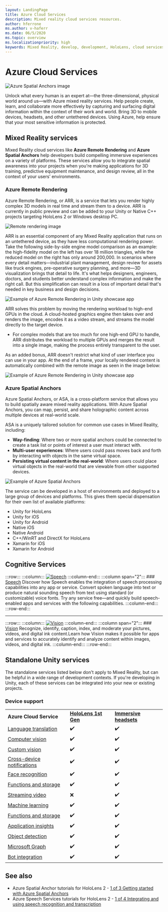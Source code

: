 ```yaml
---
layout: LandingPage
title: Azure Cloud Services
description: Mixed reality cloud services resources.
author: hferrone
ms.author: v-haferr
ms.date: 06/5/2020
ms.topic: overview
ms.localizationpriority: high
keywords: Mixed Reality, develop, development, HoloLens, cloud services, Azure, remote rendering, spatial anchors, cognitive services, cognition, unity, machine learning, speech translation, computer vision, Microsoft Graph
---
```


# Azure Cloud Services

![ Azure Spatial Anchors image](../design/images/AzureSpatialAnchors.jpg)

Unlock what every human is an expert at—the three-dimensional, physical world around us—with Azure mixed reality services. Help people create, learn, and collaborate more effectively by capturing and surfacing digital information within the context of their work and world. Bring 3D to mobile devices, headsets, and other untethered devices. Using Azure, help ensure that your most sensitive information is protected.

## Mixed Reality services

Mixed Reality cloud services like **Azure Remote Rendering** and **Azure Spatial Anchors** help developers build compelling immersive experiences on a variety of platforms. These services allow you to integrate spatial awareness into your projects when you're making applications for 3D training, predictive equipment maintenance, and design review, all in the context of your users’ environments.

### Azure Remote Rendering
Azure Remote Rendering, or ARR, is a service that lets you render highly complex 3D models in real time and stream them to a device. ARR is currently in public preview and can be added to your Unity or Native C++ projects targeting HoloLens 2 or Windows desktop PC.

![ Remote rendering image](../design/images/RemoteRendering.jpg)

ARR is an essential component of any Mixed Reality application that runs on an untethered device, as they have less computational rendering power. Take the following side-by-side engine model comparison as an example: the high-fidelity model on the left has over 18 million triangles, while the reduced model on the right has only around 200,000. In scenarios where every detail matters—industrial plant management, design review for assets like truck engines, pre-operative surgery planning, and more—3D visualization brings that detail to life. It's what helps designers, engineers, doctors, and students better understand complex information and make the right call. But this simplification can result in a loss of important detail that's needed in key business and design decisions.

![Example of Azure Remote Rendering in Unity showcase app](images/arr-engine.png)

ARR solves this problem by moving the rendering workload to high-end GPUs in the cloud. A cloud-hosted graphics engine then takes over and renders the image, encodes it as a video stream, and streams the model directly to the target device. 

* For complex models that are too much for one high-end GPU to handle, ARR distributes the workload to multiple GPUs and merges the result into a single image, making the process entirely transparent to the user. 

As an added bonus, ARR doesn't restrict what kind of user interface you can use in your app. At the end of a frame, your locally rendered content is automatically combined with the remote image as seen in the image below:

![Example of Azure Remote Rendering in Unity showcase app](images/showcase-app.png)

### Azure Spatial Anchors
Azure Spatial Anchors, or ASA, is a cross-platform service that allows you to build spatially aware mixed reality applications. With Azure Spatial Anchors, you can map, persist, and share holographic content across multiple devices at real-world scale. 

ASA is a uniquely tailored solution for common use cases in Mixed Reality, including:
* **Way-finding**: Where two or more spatial anchors could be connected to create a task list or points of interest a user must interact with.
* **Multi-user experiences**: Where users could pass moves back and forth by interacting with objects in the same virtual space.
* **Persisting virtual content in the real-world**: Where users could place virtual objects in the real-world that are viewable from other supported devices.

![Example of Azure Spatial Anchors](images/persistence.gif)

The service can be developed in a host of environments and deployed to a large group of devices and platforms. This gives them special dispensation for their own list of available platforms:
* Unity for HoloLens
* Unity for iOS
* Unity for Android
* Native iOS
* Native Android
* C++/WinRT and DirectX for HoloLens
* Xamarin for iOS
* Xamarin for Android

## Cognitive Services

:::row:::
    :::column:::
       [![Speech](../whats-new/images/speech.jpg)](https://docs.microsoft.com/azure/cognitive-services/speech-service/)
    :::column-end:::
    :::column span="2":::
        ### [Speech](https://docs.microsoft.com/azure/cognitive-services/speech-service/)
        Discover how Speech enables the integration of speech processing capabilities into any app or service. Convert spoken language into text or produce natural sounding speech from text using standard (or customizable) voice fonts. Try any service free—and quickly build speech-enabled apps and services with the following capabilities.
    :::column-end:::
:::row-end:::

---

:::row:::
    :::column:::
       [![Vision](../whats-new/images/vision.jpg)](https://docs.microsoft.com/azure/cognitive-services/computer-vision/)
    :::column-end:::
    :::column span="2":::
        ### [Vision](https://docs.microsoft.com/azure/cognitive-services/computer-vision/)
        Recognize, identify, caption, index, and moderate your pictures, videos, and digital ink content.Learn how Vision makes it possible for apps and services to accurately identify and analyze content within images, videos, and digital ink.
    :::column-end:::
:::row-end:::


## Standalone Unity services

The standalone services listed below don't apply to Mixed Reality, but can be helpful in a wide range of development contexts. If you're developing in Unity, each of these services can be integrated into your new or existing projects.

### Device support
<table>
    <tr>
        <td><strong>Azure Cloud Service</strong></td>
        <td><a href="../hololens-hardware-details.md"><strong>HoloLens 1st Gen</strong></a></td>
        <td><a href="../discover/immersive-headset-hardware-details.md"><strong>Immersive headsets</strong></a></td>
    </tr>
     <tr>
        <td><a href="unity/tutorials/mr-azure-301.md">Language translation</a></td>
        <td>✔️</td>
        <td>✔️</td>
    </tr>
    <tr>
        <td><a href="unity/tutorials/mr-azure-302.md">Computer vision</a></td>
        <td>✔️</td>
        <td>✔️</td>
    </tr>
    <tr>
        <td><a href="unity/tutorials/mr-azure-302b.md">Custom vision</a></td>
        <td>✔️</td>
        <td>✔️</td>
    </tr>
    <tr>
        <td><a href="unity/tutorials/mr-azure-303.md">Cross-device notifications</a></td>
        <td>✔️</td>
        <td>✔️</td>
    </tr>
    <tr>
        <td><a href="unity/tutorials/mr-azure-304.md">Face recognition</a></td>
        <td>✔️</td>
        <td>✔️</td>
    </tr>
    <tr>
        <td><a href="unity/tutorials/mr-azure-305.md">Functions and storage</a></td>
        <td>✔️</td>
        <td>✔️</td>
    </tr>
    <tr>
        <td><a href="unity/tutorials/mr-azure-306.md">Streaming video</a></td>
        <td>❌</td>
        <td>✔️</td>
    </tr>
    <tr>
        <td><a href="unity/tutorials/mr-azure-307.md">Machine learning</a></td>
        <td>✔️</td>
        <td>✔️</td>
    </tr>
    <tr>
        <td><a href="unity/tutorials/mr-azure-308.md"mr-azure-308.md">Functions and storage</a></td>
        <td>✔️</td>
        <td>✔️</td>
    </tr>
    <tr>
        <td><a href="unity/tutorials/mr-azure-309.md">Application insights</a></td>
        <td>✔️</td>
        <td>✔️</td>
    </tr>
    <tr>
        <td><a href="unity/tutorials/mr-azure-310.md">Object detection</a></td>
        <td>✔️</td>
        <td>✔️</td>
    </tr>
    <tr>
        <td><a href="unity/tutorials/mr-azure-311.md">Microsoft Graph</a></td>
        <td>✔️</td>
        <td>✔️</td>
    </tr>
    <tr>
        <td><a href="unity/tutorials/mr-azure-312.md">Bot integration</a></td>
        <td>✔️</td>
        <td>✔️</td>
    </tr>
</table>

## See also

* Azure Spatial Anchor tutorials for HoloLens 2 - [1 of 3 Getting started with Azure Spatial Anchors](../mrlearning-asa-ch1.md)
* Azure Speech Services tutorials for HoloLens 2 - [1 of 4 Integrating and using speech recognition and transcription](../develop/unity/tutorials/mrlearning-speechSDK-ch1.md)
